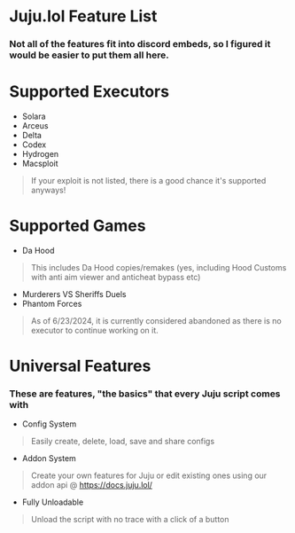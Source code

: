 # Juju.lol Feature List
### Not all of the features fit into discord embeds, so I figured it would be easier to put them all here.

# Supported Executors
- Solara
- Arceus
- Delta
- Codex
- Hydrogen
- Macsploit
> If your exploit is not listed, there is a good chance it's supported anyways!

# Supported Games
- Da Hood
> This includes Da Hood copies/remakes (yes, including Hood Customs with anti aim viewer and anticheat bypass etc)
- Murderers VS Sheriffs Duels
- Phantom Forces
> As of 6/23/2024, it is currently considered abandoned as there is no executor to continue working on it.

# Universal Features
### These are features, "the basics" that every Juju script comes with
- Config System
> Easily create, delete, load, save and share configs
- Addon System
> Create your own features for Juju or edit existing ones using our addon api @ https://docs.juju.lol/
- Fully Unloadable
> Unload the script with no trace with a click of a button
